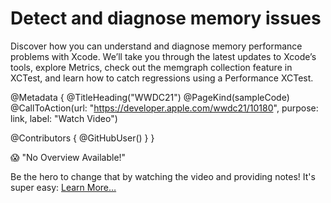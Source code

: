 # Detect and diagnose memory issues

Discover how you can understand and diagnose memory performance problems with Xcode. We’ll take you through the latest updates to Xcode’s tools, explore Metrics, check out the memgraph collection feature in XCTest, and learn how to catch regressions using a Performance XCTest.


@Metadata {
   @TitleHeading("WWDC21")
   @PageKind(sampleCode)
   @CallToAction(url: "https://developer.apple.com/wwdc21/10180", purpose: link, label: "Watch Video")

   @Contributors {
      @GitHubUser(<replace this with your GitHub handle>)
   }
}

😱 "No Overview Available!"

Be the hero to change that by watching the video and providing notes! It's super easy:
 [Learn More…](https://wwdcnotes.github.io/WWDCNotes/documentation/wwdcnotes/contributing)
